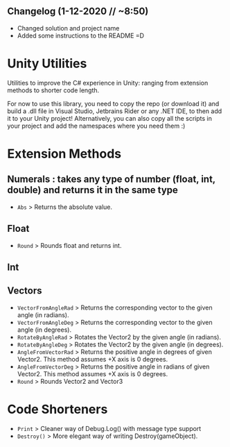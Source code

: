 ## Changelog (1-12-2020 // ~8:50)
 - Changed solution and project name
 - Added some instructions to the README =D

# Unity Utilities
 Utilities to improve the C# experience in Unity: ranging from extension methods to shorter code length.
 
 For now to use this library, you need to copy the repo (or download it) and build a .dll file in Visual Studio, Jetbrains Rider or any .NET IDE, to then add it to your Unity project! Alternatively, you can also copy all the scripts in your project and add the namespaces where you need them :)
 
# Extension Methods

## Numerals : takes any type of number (float, int, double) and returns it in the same type 
 - `Abs` > Returns the absolute value.
 
## Float
 - `Round` > Rounds float and returns int.
 
## Int


## Vectors
 - `VectorFromAngleRad` > Returns the corresponding vector to the given angle (in radians).
 - `VectorFromAngleDeg` > Returns the corresponding vector to the given angle (in degrees).
 - `RotateByAngleRad` > Rotates the Vector2 by the given angle (in radians).
 - `RotateByAngleDeg` > Rotates the Vector2 by the given angle (in degrees).
 - `AngleFromVectorRad` > Returns the positive angle in degrees of given Vector2. This method assumes +X axis is 0 degrees.
 - `AngleFromVectorDeg` > Returns the positive angle in radians of given Vector2. This method assumes +X axis is 0 degrees. 
 - `Round` > Rounds Vector2 and Vector3

# Code Shorteners
 - `Print` > Cleaner way of Debug.Log() with message type support
 - `Destroy()` > More elegant way of writing Destroy(gameObject).